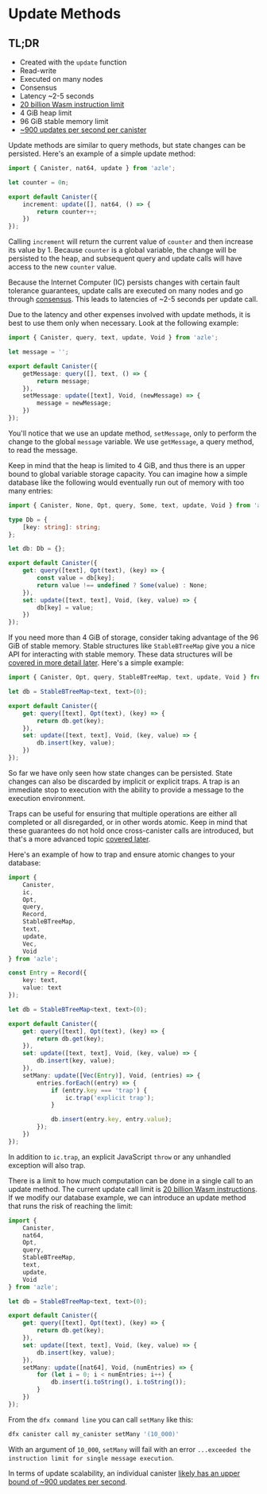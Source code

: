 # Update Methods

## TL;DR

-   Created with the `update` function
-   Read-write
-   Executed on many nodes
-   Consensus
-   Latency ~2-5 seconds
-   [20 billion Wasm instruction limit](https://internetcomputer.org/docs/current/developer-docs/production/instruction-limits)
-   4 GiB heap limit
-   96 GiB stable memory limit
-   [~900 updates per second per canister](https://forum.dfinity.org/t/what-is-the-theroretical-number-for-txns-per-second-on-internet-computer-right-now/14039/6)

Update methods are similar to query methods, but state changes can be persisted. Here's an example of a simple update method:

```typescript
import { Canister, nat64, update } from 'azle';

let counter = 0n;

export default Canister({
    increment: update([], nat64, () => {
        return counter++;
    })
});
```

Calling `increment` will return the current value of `counter` and then increase its value by 1. Because `counter` is a global variable, the change will be persisted to the heap, and subsequent query and update calls will have access to the new `counter` value.

Because the Internet Computer (IC) persists changes with certain fault tolerance guarantees, update calls are executed on many nodes and go through [consensus](https://internetcomputer.org/how-it-works/consensus/). This leads to latencies of ~2-5 seconds per update call.

Due to the latency and other expenses involved with update methods, it is best to use them only when necessary. Look at the following example:

```typescript
import { Canister, query, text, update, Void } from 'azle';

let message = '';

export default Canister({
    getMessage: query([], text, () => {
        return message;
    }),
    setMessage: update([text], Void, (newMessage) => {
        message = newMessage;
    })
});
```

You'll notice that we use an update method, `setMessage`, only to perform the change to the global `message` variable. We use `getMessage`, a query method, to read the message.

Keep in mind that the heap is limited to 4 GiB, and thus there is an upper bound to global variable storage capacity. You can imagine how a simple database like the following would eventually run out of memory with too many entries:

```typescript
import { Canister, None, Opt, query, Some, text, update, Void } from 'azle';

type Db = {
    [key: string]: string;
};

let db: Db = {};

export default Canister({
    get: query([text], Opt(text), (key) => {
        const value = db[key];
        return value !== undefined ? Some(value) : None;
    }),
    set: update([text, text], Void, (key, value) => {
        db[key] = value;
    })
});
```

If you need more than 4 GiB of storage, consider taking advantage of the 96 GiB of stable memory. Stable structures like `StableBTreeMap` give you a nice API for interacting with stable memory. These data structures will be [covered in more detail later](./stable_structures.md). Here's a simple example:

```typescript
import { Canister, Opt, query, StableBTreeMap, text, update, Void } from 'azle';

let db = StableBTreeMap<text, text>(0);

export default Canister({
    get: query([text], Opt(text), (key) => {
        return db.get(key);
    }),
    set: update([text, text], Void, (key, value) => {
        db.insert(key, value);
    })
});
```

So far we have only seen how state changes can be persisted. State changes can also be discarded by implicit or explicit traps. A trap is an immediate stop to execution with the ability to provide a message to the execution environment.

Traps can be useful for ensuring that multiple operations are either all completed or all disregarded, or in other words atomic. Keep in mind that these guarantees do not hold once cross-canister calls are introduced, but that's a more advanced topic [covered later](./cross_canister.md).

Here's an example of how to trap and ensure atomic changes to your database:

```typescript
import {
    Canister,
    ic,
    Opt,
    query,
    Record,
    StableBTreeMap,
    text,
    update,
    Vec,
    Void
} from 'azle';

const Entry = Record({
    key: text,
    value: text
});

let db = StableBTreeMap<text, text>(0);

export default Canister({
    get: query([text], Opt(text), (key) => {
        return db.get(key);
    }),
    set: update([text, text], Void, (key, value) => {
        db.insert(key, value);
    }),
    setMany: update([Vec(Entry)], Void, (entries) => {
        entries.forEach((entry) => {
            if (entry.key === 'trap') {
                ic.trap('explicit trap');
            }

            db.insert(entry.key, entry.value);
        });
    })
});
```

In addition to `ic.trap`, an explicit JavaScript `throw` or any unhandled exception will also trap.

There is a limit to how much computation can be done in a single call to an update method. The current update call limit is [20 billion Wasm instructions](https://internetcomputer.org/docs/current/developer-docs/production/instruction-limits). If we modify our database example, we can introduce an update method that runs the risk of reaching the limit:

```typescript
import {
    Canister,
    nat64,
    Opt,
    query,
    StableBTreeMap,
    text,
    update,
    Void
} from 'azle';

let db = StableBTreeMap<text, text>(0);

export default Canister({
    get: query([text], Opt(text), (key) => {
        return db.get(key);
    }),
    set: update([text, text], Void, (key, value) => {
        db.insert(key, value);
    }),
    setMany: update([nat64], Void, (numEntries) => {
        for (let i = 0; i < numEntries; i++) {
            db.insert(i.toString(), i.toString());
        }
    })
});
```

From the `dfx command line` you can call `setMany` like this:

```bash
dfx canister call my_canister setMany '(10_000)'
```

With an argument of `10_000`, `setMany` will fail with an error `...exceeded the instruction limit for single message execution`.

In terms of update scalability, an individual canister [likely has an upper bound of ~900 updates per second](https://forum.dfinity.org/t/what-is-the-theroretical-number-for-txns-per-second-on-internet-computer-right-now/14039/6).
